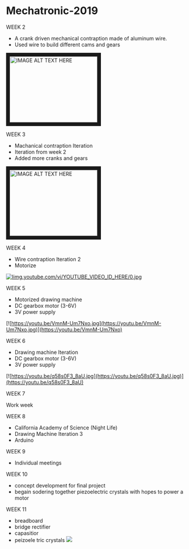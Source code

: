 # Mechatronic-2019

WEEK 2
* A crank driven mechanical contraption made of aluminum wire.
* Used wire to build different cams and gears

<a href="https://youtu.be/CHaIRN7a7pg" target="_blank"><img src="https://youtu.be/CHaIRN7a7pg" 
alt="IMAGE ALT TEXT HERE" width="240" height="180" border="10" /></a>

WEEK 3
* Machanical contraption Iteration 
* Iteration from week 2
* Added more cranks and gears

<a href="https://youtu.be/QNAN2vt-Tdc_embedded&v=YOUTUBE_VIDEO_ID_HERE
" target="_blank"><img src="hhttps://youtu.be/QNAN2vt-Tdc_VIDEO_ID_HERE/0.jpg" 
alt="IMAGE ALT TEXT HERE" width="240" height="180" border="10" /></a>

WEEK 4
* Wire contraption Iteration 2
* Motorize

[![Iimg.youtube.com/vi/YOUTUBE_VIDEO_ID_HERE/0.jpg](http://img.youtube.com/vi/YOUTUBE_VIDEO_ID_HERE/0.jpg)](https://youtu.be/ZreVYS2kmuU)

WEEK 5
* Motorized drawing machine
* DC gearbox motor (3-6V)
* 3V power supply

[![https://youtu.be/VmnM-Um7Nxo.jpg](https://youtu.be/VmnM-Um7Nxo.jpg)](https://youtu.be/VmnM-Um7Nxo)

WEEK 6
* Drawing machine Iteration 
* DC gearbox motor (3-6V)
* 3V power supply

[![https://youtu.be/q58s0F3_8aU.jpg](https://youtu.be/q58s0F3_8aU.jpg)](https://youtu.be/q58s0F3_8aU)

WEEK 7

Work week

WEEK 8
* California Academy of Science (Night Life)
* Drawing Machine Iteration 3
* Arduino 

WEEK 9
* Individual meetings 

WEEK 10
* concept development for final project 
* begain sodering together piezoelectric crystals with hopes to power a motor

WEEK 11
* breadboard
* bridge rectifier 
* capasitior
* peizoele tric crystals 
![](IMG_0210.png) 
